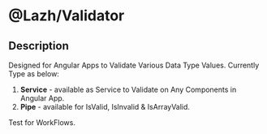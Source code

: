 # @Lazh/Validator

## Description

Designed for Angular Apps to Validate Various Data Type Values. Currently Type as below:

1. **Service** - available as Service to Validate on Any Components in Angular App.
2. **Pipe** - available for IsValid, IsInvalid & IsArrayValid.

Test for WorkFlows.
